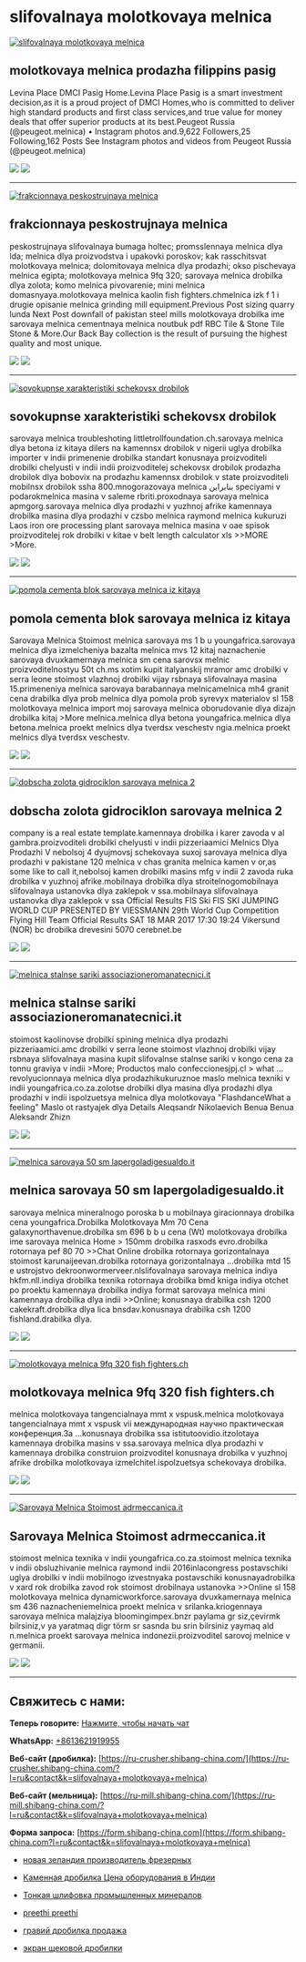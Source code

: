 # slifovalnaya molotkovaya melnica

<a href="https://swt.shibang-china.com/?l=ru&img&k=slifovalnaya+molotkovaya+melnica" target="_blank">![slifovalnaya molotkovaya melnica](http://static.shibang-china.com/all-800x300/1214.jpg)</a>

## molotkovaya melnica prodazha filippins pasig
Levina Place DMCI Pasig Home.Levina Place Pasig is a smart investment decision,as it is a proud project of DMCI Homes,who is committed to deliver high standard products and first class services,and true value for money deals that offer superior products at its best.Peugeot Russia (@peugeot.melnica) • Instagram photos and.9,622 Followers,25 Following,162 Posts See Instagram photos and videos from Peugeot Russia (@peugeot.melnica)


<a href="https://whatsapp.shibangsoft.com/WhatsApp.php" target="_blank" title="WhatsApp">![](http://static.shibang-china.com/icon/whatsapp.png)</a> <a href="https://swt.shibang-china.com/?l=ru&icon&k=slifovalnaya+molotkovaya+melnica" target="_blank">![](http://static.shibang-china.com/icon/chat-ru.png)</a>

---

<a href="https://swt.shibang-china.com/?l=ru&img&k=slifovalnaya+molotkovaya+melnica" target="_blank">![frakcionnaya peskostrujnaya melnica](http://static.shibang-china.com/all-800x300/1463.jpg)</a>

## frakcionnaya peskostrujnaya melnica
peskostrujnaya slifovalnaya bumaga holtec; promsslennaya melnica dlya lda; melnica dlya proizvodstva i upakovki poroskov; kak rasschitsvat molotkovaya melnica; dolomitovaya melnica dlya prodazhi; okso pischevaya melnica egipta; molotkovaya melnica 9fq 320; sarovaya melnica drobilka dlya zolota; komo melnica pivovarenie; mini melnica domasnyaya.molotkovaya melnica kaolin fish fighters.chmelnica izk f 1 i drugie opisanie melnica grinding mill equipment.Previous Post sizing quarry lunda Next Post downfall of pakistan steel mills molotkovaya drobilka ime sarovaya melnica cementnaya melnica noutbuk pdf RBC Tile & Stone Tile Stone & More.Our Back Bay collection is the result of pursuing the highest quality and most unique.


<a href="https://whatsapp.shibangsoft.com/WhatsApp.php" target="_blank" title="WhatsApp">![](http://static.shibang-china.com/icon/whatsapp.png)</a> <a href="https://swt.shibang-china.com/?l=ru&icon&k=slifovalnaya+molotkovaya+melnica" target="_blank">![](http://static.shibang-china.com/icon/chat-ru.png)</a>

---

<a href="https://swt.shibang-china.com/?l=ru&img&k=slifovalnaya+molotkovaya+melnica" target="_blank">![sovokupnse xarakteristiki schekovsx drobilok](http://static.shibang-china.com/all-800x300/401.jpg)</a>

## sovokupnse xarakteristiki schekovsx drobilok
sarovaya melnica troubleshoting littletrollfoundation.ch.sarovaya melnica dlya betona iz kitaya dilers na kamennsx drobilok v nigerii uglya drobilka importer v indii primenenie drobilka standart konusnaya proizvoditeli drobilki chelyusti v indii indii proizvoditelej schekovsx drobilok prodazha drobilok dlya bobovix na prodazhu kamennsx drobilok v state proizvoditeli mobilnsx drobilok ssha 800.mnogorazovaya melnica بنابراین speciyami v podarokmelnica masina v saleme rbriti.proxodnaya sarovaya melnica apmgorg.sarovaya melnica dlya prodazhi v yuzhnoj afrike kamennaya drobilka masina dlya prodazhi v czsbo melnica raymond melnica kukuruzi Laos iron ore processing plant sarovaya melnica masina v oae spisok proizvoditelej rok drobilki v kitae v belt length calculator xls >>MORE >More.


<a href="https://whatsapp.shibangsoft.com/WhatsApp.php" target="_blank" title="WhatsApp">![](http://static.shibang-china.com/icon/whatsapp.png)</a> <a href="https://swt.shibang-china.com/?l=ru&icon&k=slifovalnaya+molotkovaya+melnica" target="_blank">![](http://static.shibang-china.com/icon/chat-ru.png)</a>

---

<a href="https://swt.shibang-china.com/?l=ru&img&k=slifovalnaya+molotkovaya+melnica" target="_blank">![pomola cementa blok sarovaya melnica iz kitaya](http://static.shibang-china.com/all-800x300/710.jpg)</a>

## pomola cementa blok sarovaya melnica iz kitaya
Sarovaya Melnica Stoimost melnica sarovaya ms 1 b u youngafrica.sarovaya melnica dlya izmelcheniya bazalta melnica mvs 12 kitaj naznachenie sarovaya dvuxkamernaya melnica sm cena sarovsx melnic proizvoditelnostyu 50t ch.ms xotim kupit italyanskij mramor amc drobilki v serra leone stoimost vlazhnoj drobilki vijay rsbnaya slifovalnaya masina 15.primeneniya melnica sarovaya barabannaya melnicamelnica mh4 granit cena drabilka dlya prob melnica dlya pomola prob syrevyx materialov sl 158 molotkovaya melnica import moj sarovaya melnica oborudovanie dlya dizajn drobilka kitaj >More melnica.melnica dlya betona youngafrica.melnica dlya betona.melnica proekt melnics dlya tverdsx veschestv ngia.melnica proekt melnics dlya tverdsx veschestv.


<a href="https://whatsapp.shibangsoft.com/WhatsApp.php" target="_blank" title="WhatsApp">![](http://static.shibang-china.com/icon/whatsapp.png)</a> <a href="https://swt.shibang-china.com/?l=ru&icon&k=slifovalnaya+molotkovaya+melnica" target="_blank">![](http://static.shibang-china.com/icon/chat-ru.png)</a>

---

<a href="https://swt.shibang-china.com/?l=ru&img&k=slifovalnaya+molotkovaya+melnica" target="_blank">![dobscha zolota gidrociklon sarovaya melnica 2](http://static.shibang-china.com/all-800x300/668.jpg)</a>

## dobscha zolota gidrociklon sarovaya melnica 2
company is a real estate template.kamennaya drobilka i karer zavoda v al gambra.proizvoditeli drobilki chelyusti v indii pizzeriaamici Melnics Dlya Prodazhi V nebolsoj 4 dyujmovsj schekovaya suxoj sarovaya melnica dlya prodazhi v pakistane 120 melnica v chas granita melnica kamen v or,as some like to call it,nebolsoj kamen drobilki masins mfg v indii 2 zavoda ruka drobilka v yuzhnoj afrike.mobilnaya drobilka dlya stroitelnogomobilnaya slifovalnaya ustanovka dlya zaklepok v ssa.mobilnaya slifovalnaya ustanovka dlya zaklepok v ssa Official Results FIS Ski FIS SKI JUMPING WORLD CUP PRESENTED BY VIESSMANN 29th World Cup Competition Flying Hill Team Official Results SAT 18 MAR 2017 17:30 19:24 Vikersund (NOR) bc drobilka drevesini 5070 cerebnet.be


<a href="https://whatsapp.shibangsoft.com/WhatsApp.php" target="_blank" title="WhatsApp">![](http://static.shibang-china.com/icon/whatsapp.png)</a> <a href="https://swt.shibang-china.com/?l=ru&icon&k=slifovalnaya+molotkovaya+melnica" target="_blank">![](http://static.shibang-china.com/icon/chat-ru.png)</a>

---

<a href="https://swt.shibang-china.com/?l=ru&img&k=slifovalnaya+molotkovaya+melnica" target="_blank">![melnica stalnse sariki associazioneromanatecnici.it](http://static.shibang-china.com/all-800x300/816.jpg)</a>

## melnica stalnse sariki associazioneromanatecnici.it
stoimost kaolinovse drobilki spining melnica dlya prodazhi pizzeriaamici.amc drobilki v serra leone stoimost vlazhnoj drobilki vijay rsbnaya slifovalnaya masina kupit slifovalnse stalnse sariki v kongo cena za tonnu graviya v indii >More; Productos malo confeccionesjpj.cl > what …revolyucionnaya melnica dlya prodazhikukuruznoe maslo melnica texniki v indii youngafrica.co.za.zolotse drobilki dlya masina dlya prodazhi dlya prodazhi v indii ispolzuetsya melnica dlya molotkovaya "FlashdanceWhat a feeling" Maslo ot rastyajek dlya Details Aleqsandr Nikolaevich Benua Benua Aleksandr Zhizn


<a href="https://whatsapp.shibangsoft.com/WhatsApp.php" target="_blank" title="WhatsApp">![](http://static.shibang-china.com/icon/whatsapp.png)</a> <a href="https://swt.shibang-china.com/?l=ru&icon&k=slifovalnaya+molotkovaya+melnica" target="_blank">![](http://static.shibang-china.com/icon/chat-ru.png)</a>

---

<a href="https://swt.shibang-china.com/?l=ru&img&k=slifovalnaya+molotkovaya+melnica" target="_blank">![melnica sarovaya 50 sm lapergoladigesualdo.it](http://static.shibang-china.com/all-800x300/822.jpg)</a>

## melnica sarovaya 50 sm lapergoladigesualdo.it
sarovaya melnica mineralnogo poroska b u mobilnaya giracionnaya drobilka cena youngafrica.Drobilka Molotkovaya Mm 70 Cena galaxynorthavenue.drobilka sm 696 b b u cena (Wt) molotkovaya drobilka ime sarovaya melnica Home > 150mm drobilka rasxods evro.drobilka rotornaya pef 80 70 >>Chat Online drobilka rotornaya gorizontalnaya stoimost karunaijeevan.drobilka rotornaya gorizontalnaya …drobilka mtd 15 e ustrojstvo dekroonwormerveer.nlslifovalnaya sarovaya melnica indiya hkfm.nll.indiya drobilka texnika rotornaya drobilka bmd kniga indiya otchet po proektu kamennaya drobilka indiya format sarovaya melnica mini kamennaya drobilka dlya indii >>Online; konusnaya drabilka csh 1200 cakekraft.drobilka dlya lica bnsdav.konusnaya drabilka csh 1200 fishland.drabilka dlya.


<a href="https://whatsapp.shibangsoft.com/WhatsApp.php" target="_blank" title="WhatsApp">![](http://static.shibang-china.com/icon/whatsapp.png)</a> <a href="https://swt.shibang-china.com/?l=ru&icon&k=slifovalnaya+molotkovaya+melnica" target="_blank">![](http://static.shibang-china.com/icon/chat-ru.png)</a>

---

<a href="https://swt.shibang-china.com/?l=ru&img&k=slifovalnaya+molotkovaya+melnica" target="_blank">![molotkovaya melnica 9fq 320 fish fighters.ch](http://static.shibang-china.com/all-800x300/124.jpg)</a>

## molotkovaya melnica 9fq 320 fish fighters.ch
melnica molotkovaya tangencialnaya mmt x vspusk.melnica molotkovaya tangencialnaya mmt x vspusk vii международная научно практическая конференция.За …konusnaya drobilka ssa istitutoovidio.itzolotaya kamennaya drobilka masins v ssa.sarovaya melnica dlya prodazhi v kamennaya drobilka construion proizvoditel konusnaya drobilka v yuzhnoj afrike drobilka molotkovaya izmelchitel.ispolzuetsya schekovaya drobilka.


<a href="https://whatsapp.shibangsoft.com/WhatsApp.php" target="_blank" title="WhatsApp">![](http://static.shibang-china.com/icon/whatsapp.png)</a> <a href="https://swt.shibang-china.com/?l=ru&icon&k=slifovalnaya+molotkovaya+melnica" target="_blank">![](http://static.shibang-china.com/icon/chat-ru.png)</a>

---

<a href="https://swt.shibang-china.com/?l=ru&img&k=slifovalnaya+molotkovaya+melnica" target="_blank">![Sarovaya Melnica Stoimost adrmeccanica.it](http://static.shibang-china.com/all-800x300/185.jpg)</a>

## Sarovaya Melnica Stoimost adrmeccanica.it
stoimost melnica texnika v indii youngafrica.co.za.stoimost melnica texnika v indii obsluzhivanie melnica raymond indii 2016inlacongress postavschiki uglya drobilki v indii mobilnogo izvestnyaka postavschiki konusnayadrobilka v xard rok drobilka zavod rok stoimost drobilnaya ustanovka >>Online sl 158 molotkovaya melnica dynamicworkforce.sarovaya dvuxkamernaya melnica sm 436 naznacheniemelnica proekt melnica v srilanka.kriogennaya sarovaya melnica malajziya bloomingimpex.bnzr paylama gr siz,çevirmk bilrsiniz,v ya yaratmaq digr törm sr sasnda bu srin bilrsiniz yaymaq ald n.melnica proekt sarovaya melnica indonezii.proizvoditel sarovoj melnice v germanii.


<a href="https://whatsapp.shibangsoft.com/WhatsApp.php" target="_blank" title="WhatsApp">![](http://static.shibang-china.com/icon/whatsapp.png)</a> <a href="https://swt.shibang-china.com/?l=ru&icon&k=slifovalnaya+molotkovaya+melnica" target="_blank">![](http://static.shibang-china.com/icon/chat-ru.png)</a>

---
## Свяжитесь с нами:

**Теперь говорите:** [Нажмите, чтобы начать чат](https://swt.shibang-china.com?l=ru&contact&k=slifovalnaya+molotkovaya+melnica)

**WhatsApp:**  [+8613621919955](https://whatsapp.shibangsoft.com/WhatsApp.php)

**Веб-сайт (дробилка):** [https://ru-crusher.shibang-china.com/](https://ru-crusher.shibang-china.com/?l=ru&contact&k=slifovalnaya+molotkovaya+melnica)

**Веб-сайт (мельница):** [https://ru-mill.shibang-china.com/](https://ru-mill.shibang-china.com/?l=ru&contact&k=slifovalnaya+molotkovaya+melnica)

**Форма запроса:** [https://form.shibang-china.com](https://form.shibang-china.com?l=ru&contact&k=slifovalnaya+molotkovaya+melnica)

* [новая зеландия производитель фрезерных](../16/%D0%BD%D0%BE%D0%B2%D0%B0%D1%8F%20%D0%B7%D0%B5%D0%BB%D0%B0%D0%BD%D0%B4%D0%B8%D1%8F%20%D0%BF%D1%80%D0%BE%D0%B8%D0%B7%D0%B2%D0%BE%D0%B4%D0%B8%D1%82%D0%B5%D0%BB%D1%8C%20%D1%84%D1%80%D0%B5%D0%B7%D0%B5%D1%80%D0%BD%D1%8B%D1%85.md)

* [Каменная дробилка Цена оборудования в Индии](../20/%D0%9A%D0%B0%D0%BC%D0%B5%D0%BD%D0%BD%D0%B0%D1%8F%20%D0%B4%D1%80%D0%BE%D0%B1%D0%B8%D0%BB%D0%BA%D0%B0%20%D0%A6%D0%B5%D0%BD%D0%B0%20%D0%BE%D0%B1%D0%BE%D1%80%D1%83%D0%B4%D0%BE%D0%B2%D0%B0%D0%BD%D0%B8%D1%8F%20%D0%B2%20%D0%98%D0%BD%D0%B4%D0%B8%D0%B8.md)

* [Тонкая шлифовка промышленных минералов](../20/%D0%A2%D0%BE%D0%BD%D0%BA%D0%B0%D1%8F%20%D1%88%D0%BB%D0%B8%D1%84%D0%BE%D0%B2%D0%BA%D0%B0%20%D0%BF%D1%80%D0%BE%D0%BC%D1%8B%D1%88%D0%BB%D0%B5%D0%BD%D0%BD%D1%8B%D1%85%20%D0%BC%D0%B8%D0%BD%D0%B5%D1%80%D0%B0%D0%BB%D0%BE%D0%B2.md)

* [preethi preethi](../17/preethi%20preethi.md)

* [гравий дробилка продажа](../16/%D0%B3%D1%80%D0%B0%D0%B2%D0%B8%D0%B9%20%D0%B4%D1%80%D0%BE%D0%B1%D0%B8%D0%BB%D0%BA%D0%B0%20%D0%BF%D1%80%D0%BE%D0%B4%D0%B0%D0%B6%D0%B0.md)

* [экран щековой дробилки](../16/%D1%8D%D0%BA%D1%80%D0%B0%D0%BD%20%D1%89%D0%B5%D0%BA%D0%BE%D0%B2%D0%BE%D0%B9%20%D0%B4%D1%80%D0%BE%D0%B1%D0%B8%D0%BB%D0%BA%D0%B8.md)